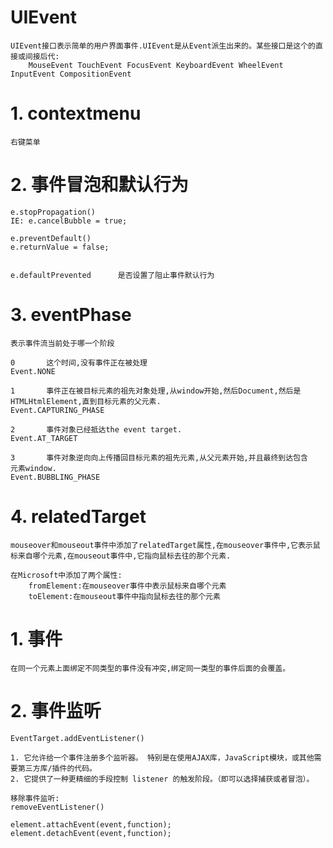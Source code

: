 # UIEvent
    
    UIEvent接口表示简单的用户界面事件.UIEvent是从Event派生出来的。某些接口是这个的直接或间接后代:
        MouseEvent TouchEvent FocusEvent KeyboardEvent WheelEvent InputEvent CompositionEvent

# 1. contextmenu

    右键菜单

# 2. 事件冒泡和默认行为

    e.stopPropagation()
    IE: e.cancelBubble = true;

    e.preventDefault()
    e.returnValue = false;


    e.defaultPrevented      是否设置了阻止事件默认行为

# 3. eventPhase

    表示事件流当前处于哪一个阶段

    0       这个时间,没有事件正在被处理
    Event.NONE

    1       事件正在被目标元素的祖先对象处理,从window开始,然后Document,然后是
    HTMLHtmlElement,直到目标元素的父元素.
    Event.CAPTURING_PHASE

    2       事件对象已经抵达the event target.
    Event.AT_TARGET

    3       事件对象逆向向上传播回目标元素的祖先元素,从父元素开始,并且最终到达包含
    元素window.
    Event.BUBBLING_PHASE

# 4. relatedTarget

    mouseover和mouseout事件中添加了relatedTarget属性,在mouseover事件中,它表示鼠标来自哪个元素,在mouseout事件中,它指向鼠标去往的那个元素.

    在Microsoft中添加了两个属性:
        fromElement:在mouseover事件中表示鼠标来自哪个元素
        toElement:在mouseout事件中指向鼠标去往的那个元素

# 1. 事件

    在同一个元素上面绑定不同类型的事件没有冲突,绑定同一类型的事件后面的会覆盖。

# 2. 事件监听

    EventTarget.addEventListener()

    1. 它允许给一个事件注册多个监听器。 特别是在使用AJAX库，JavaScript模块，或其他需要第三方库/插件的代码。
    2. 它提供了一种更精细的手段控制 listener 的触发阶段。（即可以选择捕获或者冒泡）。

    移除事件监听:
    removeEventListener()

    element.attachEvent(event,function);
    element.detachEvent(event,function);